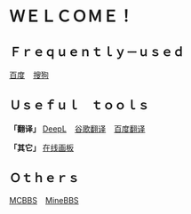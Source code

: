 # ＷＥＬＣＯＭＥ！

## Ｆｒｅｑｕｅｎｔｌｙ－ｕｓｅｄ
[百度](https://www.baidu.net "") &ensp; 
[搜狗](https://www.sogou.com "") &ensp; 

## Ｕｓｅｆｕｌ　ｔｏｏｌｓ
**「翻译」**
[DeepL](https://www.deepl.com/translator "") &ensp; 
[谷歌翻译](https://translate.google.com "") &ensp; 
[百度翻译](https://fanyi.baidu.com "") &ensp; 

**「其它」**
[在线画板](https://64bfab.github.io/draw "") &ensp; 

## Ｏｔｈｅｒｓ
[MCBBS](https://www.mcbbs.net "") &ensp; 
[MineBBS](https://www.minebbs.com "") &ensp; 
